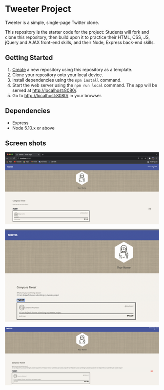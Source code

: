 # Tweeter Project

Tweeter is a simple, single-page Twitter clone.

This repository is the starter code for the project: Students will fork and clone this repository, then build upon it to practice their HTML, CSS, JS, jQuery and AJAX front-end skills, and their Node, Express back-end skills.

## Getting Started

1. [Create](https://docs.github.com/en/repositories/creating-and-managing-repositories/creating-a-repository-from-a-template) a new repository using this repository as a template.
2. Clone your repository onto your local device.
3. Install dependencies using the `npm install` command.
3. Start the web server using the `npm run local` command. The app will be served at <http://localhost:8080/>.
4. Go to <http://localhost:8080/> in your browser.

## Dependencies

- Express
- Node 5.10.x or above

## Screen shots

![Screenshot - Home Page](https://github.com/kunvar13/tweeter/blob/master/docs/Home%20Page.png?raw=true)

![Screenshot - List of tweets](https://github.com/kunvar13/tweeter/blob/master/docs/List%20of%20tweet.png?raw=true)

![Screenshot - Error page](https://github.com/kunvar13/tweeter/blob/master/docs/Error%20when%20more%20then%20140.png?raw=true)